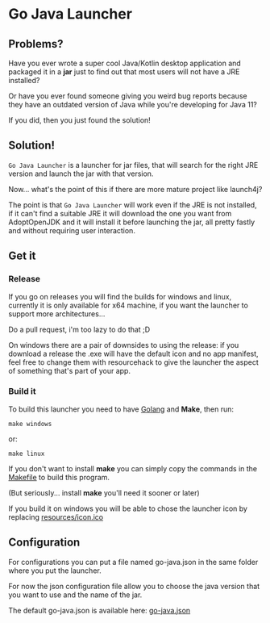# Go Java Launcher

## Problems?
Have you ever wrote a super cool Java/Kotlin desktop application and packaged it in a **jar** just to find out that most users will not have a JRE installed?

Or have you ever found someone giving you weird bug reports because they have an outdated version of Java while you're developing for Java 11?

If you did, then you just found the solution!

## Solution!
`Go Java Launcher` is a launcher for jar files, that will search for the right JRE version and launch the jar with that version.

Now... what's the point of this if there are more mature project like launch4j?

The point is that `Go Java Launcher` will work even if the JRE is not installed, if it can't find a suitable JRE it will download the one you want from AdoptOpenJDK and it will install it before launching the jar, all pretty fastly and without requiring user interaction.

## Get it

### Release

If you go on releases you will find the builds for windows and linux, currently it is only available for x64 machine, if you want the launcher to support more architectures...

Do a pull request, i'm too lazy to do that ;D

On windows there are a pair of downsides to using the release: 
if you download a release the .exe will have the default icon and no app manifest, feel free to change them with resourcehack to give the launcher the aspect of something that's part of your app.

### Build it

To build this launcher you need to have [Golang](https://golang.org/dl/) and **Make**, then run:

```
make windows
```
or:
```
make linux
```

If you don't want to install **make** you can simply copy the commands in the [Makefile](Makefile) to build this program.

(But seriously... install **make** you'll need it sooner or later)


If you build it on windows you will be able to chose the launcher icon by replacing [resources/icon.ico](resources/icon.ico)

## Configuration

For configurations you can put a file named go-java.json in the same folder where you put the launcher.

For now the json configuration file allow you to choose the java version that you want to use and the name of the jar.

The default go-java.json is available here: [go-java.json](go-java.json)
